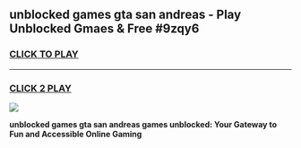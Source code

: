
## unblocked games gta san andreas - Play Unblocked Gmaes & Free #9zqy6
<h3>
<a href="https://news.freeplayer.one?title=unblocked_games_gta_san_andreas&ref=24F">CLICK TO PLAY</a></h3>
<hr>

<h3>
<a href="https://news.freeplayer.one?title=unblocked_games_gta_san_andreas&ref=24F">CLICK 2 PLAY</a>
  
</h3>

<a href="https://news.freeplayer.one?title=unblocked_games_gta_san_andreas&ref=24F/"><img src="https://clearcache.store/games.png"></a>


**unblocked games gta san andreas games unblocked: Your Gateway to Fun and Accessible Online Gaming**
